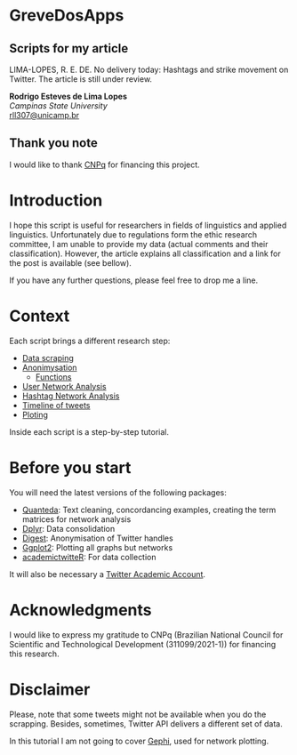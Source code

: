 # GreveDosApps
## Scripts for my article 
LIMA-LOPES, R. E. DE. No delivery today: Hashtags and strike movement on Twitter. The article is still under review. 

**Rodrigo Esteves de Lima Lopes** \
*Campinas State University*  \
[rll307@unicamp.br](mailto:rll307@unicamp.br)


## Thank you note

I would like to thank [CNPq](https://www.gov.br/cnpq/pt-br) for financing this project.

# Introduction
I hope this script is useful for researchers in fields of linguistics and applied linguistics. Unfortunately due to regulations form the ethic research committee, I am unable to provide my data (actual comments and their classification). However, the article explains all classification and a link for the post is available (see bellow).

If you have any further questions, please feel free to drop me a line.

# Context

Each script brings a different research step:

- [Data scraping](Scrapping.R)
- [Anonimysation](Anonimysation.R)
  - [Functions](Functions.R)
- [User Network Analysis](UserAnalysis.R)
- [Hashtag Network Analysis](HashtagsAnalysis.R)
- [Timeline of tweets](Timeline.R)
- [Ploting](Ploting.R) 

Inside each script is a step-by-step tutorial.

# Before you start

You will need the latest versions of the following packages:

- [Quanteda](https://quanteda.io): Text cleaning, concordancing examples, creating the term matrices for network analysis
- [Dplyr](https://dplyr.tidyverse.org): Data consolidation
- [Digest](https://github.com/eddelbuettel/digest): Anonymisation of Twitter handles
- [Ggplot2](https://ggplot2.tidyverse.org): Plotting  all graphs but networks
- [academictwitteR](https://github.com/cjbarrie/academictwitteR): For data collection

It will also be necessary a [Twitter Academic Account](https://developer.twitter.com/en/products/twitter-api/academic-research).  

# Acknowledgments

I would like to express my gratitude to CNPq (Brazilian National Council for Scientific and Technological Development (311099/2021-1)) for financing this research.


# Disclaimer
Please, note that some tweets might not be available when you do the scrapping. Besides, sometimes, Twitter API delivers a different set of data. 

In this tutorial I am not going to cover [Gephi](https://gephi.org), used for network plotting. 
